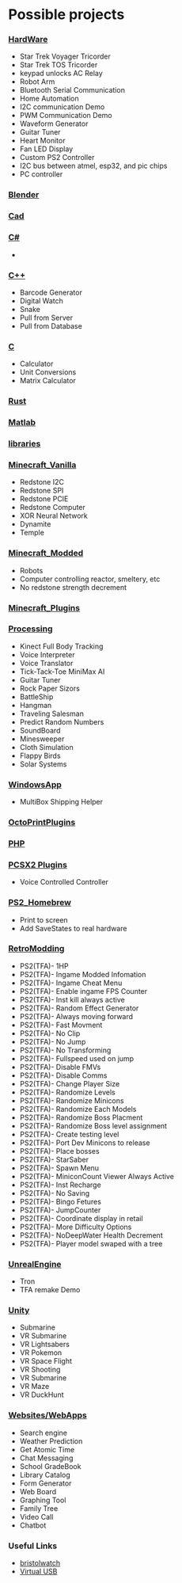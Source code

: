 <h1>Possible projects</h1>

<h3><a href="HardWare">HardWare</a></h3>
<ul>
	<li>Star Trek Voyager Tricorder</li>
	<li>Star Trek TOS Tricorder</li>
	<li>keypad unlocks AC Relay</li>
	<li>Robot Arm</li>
	<li>Bluetooth Serial Communication</li>
	<li>Home Automation</li>
	<li>I2C communication Demo</li>
	<li>PWM Communication Demo</li>
	<li>Waveform Generator</li>
	<li>Guitar Tuner</li>
	<li>Heart Monitor</li>
	<li>Fan LED Display</li>
	<li>Custom PS2 Controller</li>
	<li>I2C bus between atmel, esp32, and pic chips</li>
	<li>PC controller</li>
</ul>

<h3><a href="Blender">Blender</a></h3>
<ul>
</ul>

<h3><a href="Cad">Cad</a></h3>
<ul>
</ul>


<h3><a href="C#">C#</a></h3>
<ul>
	<li></li>
</ul>

<h3><a href="cpp">C++</a></h3>
<ul>
	<li>Barcode Generator</li>
	<li>Digital Watch</li>
	<li>Snake</li>
	<li>Pull from Server</li>
	<li>Pull from Database</li>
</ul>

<h3><a href="C">C</a></h3>
<ul>
	<li>Calculator</li>
	<li>Unit Conversions</li>
	<li>Matrix Calculator</li>
</ul>

<h3><a href="Rust">Rust</a></h3>
<ul>
</ul>

<h3><a href="Matlab">Matlab</a></h3>
<ul>
</ul>

<h3><a href="libraries">libraries</a></h3>
<ul>
</ul>

<h3><a href="Minecraft_Vanilla">Minecraft_Vanilla</a></h3>
<ul>
	<li>Redstone I2C</li>
	<li>Redstone SPI</li>
	<li>Redstone PCIE</li>
	<li>Redstone Computer</li>
	<li>XOR Neural Network</li>
	<li>Dynamite</li>
	<li>Temple</li>
</ul>

<h3><a href="Minecraft_Modded">Minecraft_Modded</a></h3>
<ul>
	<li>Robots</li>
	<li>Computer controlling reactor, smeltery, etc</li>
	<li>No redstone strength decrement</li>
</ul>

<h3><a href="Minecraft_Plugins">Minecraft_Plugins</a></h3>
<ul>
</ul>

<h3><a href="processing">Processing</a></h3>
<ul>
	<li>Kinect Full Body Tracking</li>
	<li>Voice Interpreter</li>
	<li>Voice Translator</li>
	<li>Tick-Tack-Toe MiniMax AI</li>
	<li>Guitar Tuner</li>
	<li>Rock Paper Sizors</li>
	<li>BattleShip</li>
	<li>Hangman</li>
	<li>Traveling Salesman</li>
	<li>Predict Random Numbers</li>
	<li>SoundBoard</li>
	<li>Minesweeper</li>
	<li>Cloth Simulation</li>
	<li>Flappy Birds</li>
	<li>Solar Systems</li>
</ul>

<h3><a href="WindowsApp">WindowsApp</a></h3>
<ul>
	<li>MultiBox Shipping Helper</li>
</ul>

<h3><a href="OctoPrintPlugins">OctoPrintPlugins</a></h3>
<ul>
</ul>

<h3><a href="PHP">PHP</a></h3>
<ul>
</ul>

<h3><a href="PCSX2">PCSX2 Plugins</a></h3>
<ul>
	<li>Voice Controlled Controller</li>
</ul>


<h3><a href="RetroHomebrew">PS2_Homebrew</a></h3>
<ul>
	<li>Print to screen</li>
	<li>Add SaveStates to real hardware</li>
</ul>

<h3><a href="RetroModding">RetroModding</a></h3>
<ul>
	<li>PS2(TFA)- 1HP</li>
	<li>PS2(TFA)- Ingame Modded Infomation</li>
	<li>PS2(TFA)- Ingame Cheat Menu</li>
	<li>PS2(TFA)- Enable ingame FPS Counter</li>
	<li>PS2(TFA)- Inst kill always active</li>
	<li>PS2(TFA)- Random Effect Generator</li>
	<li>PS2(TFA)- Always moving forward</li>
	<li>PS2(TFA)- Fast Movment</li>
	<li>PS2(TFA)- No Clip</li>
	<li>PS2(TFA)- No Jump</li>
	<li>PS2(TFA)- No Transforming</li>
	<li>PS2(TFA)- Fullspeed used on jump</li>
	<li>PS2(TFA)- Disable FMVs</li>
	<li>PS2(TFA)- Disable Comms</li>
	<li>PS2(TFA)- Change Player Size</li>
	<li>PS2(TFA)- Randomize Levels</li>
	<li>PS2(TFA)- Randomize Minicons</li>
	<li>PS2(TFA)- Randomize Each Models</li>
	<li>PS2(TFA)- Randomize Boss Placment</li>
	<li>PS2(TFA)- Randomize Boss level assignment</li>
	<li>PS2(TFA)- Create testing level</li>
	<li>PS2(TFA)- Port Dev Minicons to release</li>
	<li>PS2(TFA)- Place bosses</li>
	<li>PS2(TFA)- StarSaber</li>
	<li>PS2(TFA)- Spawn Menu</li>
	<li>PS2(TFA)- MiniconCount Viewer Always Active</li>
	<li>PS2(TFA)- Inst Recharge</li>
	<li>PS2(TFA)- No Saving</li>
	<li>PS2(TFA)- Bingo Fetures</li>
	<li>PS2(TFA)- JumpCounter</li>
	<li>PS2(TFA)- Coordinate display in retail</li>
	<li>PS2(TFA)- More Difficulty Options</li>
	<li>PS2(TFA)- NoDeepWater Health Decrement</li>
	<li>PS2(TFA)- Player model swaped with a tree</li>
</ul>

<h3><a href="UnrealEngine">UnrealEngine</a></h3>
<ul>
	<li>Tron</li>
	<li>TFA remake Demo</li>
</ul>

<h3><a href="Unity">Unity</a></h3>
<ul>
	<li>Submarine</li>
	<li>VR Submarine</li>
	<li>VR Lightsabers</li>
	<li>VR Pokemon</li>
	<li>VR Space Flight</li>
	<li>VR Shooting</li>
	<li>VR Submarine</li>
	<li>VR Maze</li>
	<li>VR DuckHunt</li>
</ul>

<h3><a href="Websites">Websites/WebApps</a></h3>
<ul>
	<li>Search engine</li>
	<li>Weather Prediction</li>
	<li>Get Atomic Time</li>
	<li>Chat Messaging</li>
	<li>School GradeBook</li>
	<li>Library Catalog</li>
	<li>Form Generator</li>
	<li>Web Board</li>
	<li>Graphing Tool</li>
	<li>Family Tree</li>
	<li>Video Call</li>
	<li>Chatbot</li>
</ul>

<h3>Useful Links</h3>
<ul>
	<li><a href="http://www.bristolwatch.com/">bristolwatch</a></li>
	<li><a href="https://www.obdev.at/products/vusb/index.html">Virtual USB</a></li>
</ul>
